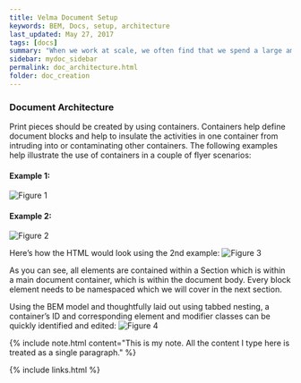 ```yaml
---
title: Velma Document Setup
keywords: BEM, Docs, setup, architecture
last_updated: May 27, 2017
tags: [docs]
summary: "When we work at scale, we often find that we spend a large amount of our time deciphering, maintaining, and refactoring CSS. This is the reason we should focus so much on things like architectures, naming conventions, methodologies, etc.: because writing CSS is easy; looking after it is not."
sidebar: mydoc_sidebar
permalink: doc_architecture.html
folder: doc_creation
---
```

### **Document Architecture**

Print pieces should be created by using containers.  Containers help define document blocks and help to insulate the activities in one container from intruding into or contaminating other containers.   The following examples help illustrate the use of containers in a couple of flyer scenarios:
#### Example 1:
![Figure 1](https://docs.google.com/drawings/d/1X3DMOJ0E49rAhF5NqTmuGwcumygTbttj3oDps06ifrs/pub?w=903&amp;h=586)
#### Example 2:
![Figure 2](https://docs.google.com/drawings/d/1NqVHvLNoWtuM_2FanERWVnyubTWZ73WH8sSjMdmlQnY/pub?w=903&amp;h=586)

Here’s how the HTML would look using the 2nd example:
![Figure 3](https://screencast-o-matic.com/screenshots/pp/VXh/1496174842858-82427.png)

As you can see, all elements are contained within a Section which is within a main document container, which is within the document body.  Every block element needs to be namespaced which we will cover in the next section.

Using the BEM model and thoughtfully laid out using tabbed nesting, a container’s ID and corresponding element and modifier classes can be quickly identified and edited:
![Figure 4](https://screencast-o-matic.com/screenshots/pp/VXh/1496188249601-88534.png)

{% include note.html content="This is my note. All the content I type here is treated as a single paragraph." %}

{% include links.html %}

